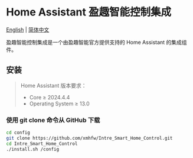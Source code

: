 # Home Assistant 盈趣智能控制集成

[English](../README.md) | [简体中文](./README_zh.md)

盈趣智能控制集成是一个由盈趣智能官方提供支持的 Home Assistant 的集成组件。

## 安装

> Home Assistant 版本要求：
>
> - Core $\geq$ 2024.4.4
> - Operating System $\geq$ 13.0

### 使用 git clone 命令从 GitHub 下载

```bash
cd config
git clone https://github.com/xmhfw/Intre_Smart_Home_Control.git
cd Intre_Smart_Home_Control
./install.sh /config
```